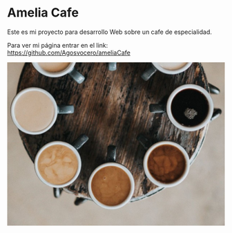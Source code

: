 # Amelia Cafe

Este es mi proyecto para desarrollo Web sobre un cafe de especialidad.

Para ver mi página entrar en el link: https://github.com/Agosvocero/ameliaCafe

<img src="imagenes/readme.jpg">